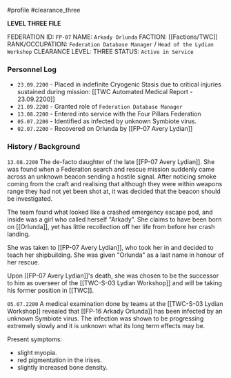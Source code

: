 #profile #clearance_three 

**LEVEL THREE FILE**

FEDERATION ID: `FP-07`
NAME: `Arkady Orlunda`
FACTION: [[Factions/TWC]]
RANK/OCCUPATION: `Federation Database Manager` / `Head of the Lydian Workshop`
CLEARANCE LEVEL: THREE
STATUS: `Active in Service`

### Personnel Log
- `23.09.2200` - Placed in indefinite Cryogenic Stasis due to critical injuries sustained during mission: [[TWC Automated Medical Report - 23.09.2200]]
- `21.09.2200` - Granted role of `Federation Database Manager`
- `13.08.2200` - Entered into service with the Four Pillars Federation
- `05.07.2200` - Identified as infected by unknown Symbiote virus.
- `02.07.2200` - Recovered on Orlunda by [[FP-07 Avery Lydian]]

### History / Background
`13.08.2200`
The de-facto daughter of the late [[FP-07 Avery Lydian]]. She was found when a Federation search and rescue mission suddenly came across an unknown beacon sending a hostile signal. After noticing smoke coming from the craft and realising that although they were within weapons range they had not yet been shot at, it was decided that the beacon should be investigated.

The team found what looked like a crashed emergency escape pod, and inside was a girl who called herself "Arkady". She claims to have been born on [[Orlunda]], yet has little recollection off her life from before her crash landing.

She was taken to [[FP-07 Avery Lydian]], who took her in and decided to teach her shipbuilding. She was given "Orlunda" as a last name in honour of her rescue.

Upon [[FP-07 Avery Lydian]]'s death, she was chosen to be the successor to him as overseer of the [[TWC-S-03 Lydian Workshop]] and will be taking his former position in [[TWC]].

`05.07.2200`
A medical examination done by teams at the [[TWC-S-03 Lydian Workshop]] revealed that [[FP-16 Arkady Orlunda]] has been infected by an unknown Symbiote virus. The infection was shown to be progressing extremely slowly and it is unknown what its long term effects may be.

Present symptoms:
- slight myopia.
- red pigmentation in the irises.
- slightly increased bone density.